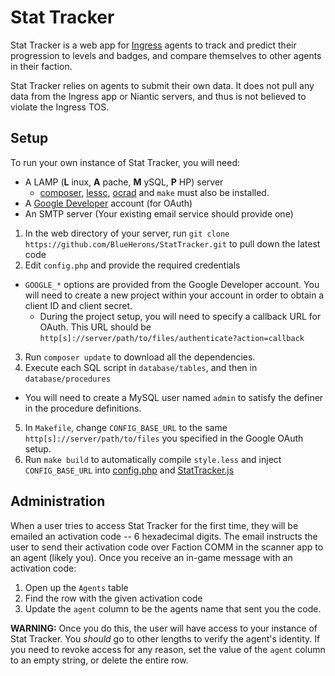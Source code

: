 # Stat Tracker

Stat Tracker is a web app for [Ingress](http://ingress.com) agents to track and predict their progression to levels and badges, and compare themselves to other agents in their faction.

Stat Tracker relies on agents to submit their own data. It does not pull any data from the Ingress app or Niantic servers, and thus is not believed to violate the Ingress TOS.

## Setup

To run your own instance of Stat Tracker, you will need:

 * A LAMP (**L** inux, **A** pache, **M** ySQL, **P** HP) server
   * [composer](http://getcomposer.org), [lessc](http://lesscss.org/#using-less), [ocrad](http://www.gnu.org/software/ocrad/) and `make` must also be installed.
 * A [Google Developer](http://console.developers.google.com) account (for OAuth)
 * An SMTP server (Your existing email service should provide one)
 
1. In the web directory of your server, run `git clone https://github.com/BlueHerons/StatTracker.git` to pull down the latest code
2. Edit `config.php` and provide the required credentials
  * `GOOGLE_*` options are provided from the Google Developer account. You will need to create a new project within your account in order to obtain a client ID and client secret.
    * During the project setup, you will need to specify a callback URL for OAuth. This URL should be `http[s]://server/path/to/files/authenticate?action=callback`
3. Run `composer update` to download all the dependencies.
4. Execute each SQL script in `database/tables`, and then in `database/procedures`
  * You will need to create a MySQL user named `admin` to satisfy the definer in the procedure definitions.
5. In `Makefile`, change `CONFIG_BASE_URL` to the same `http[s]://server/path/to/files` you specified in the Google OAuth setup.
6. Run `make build` to automatically compile `style.less` and inject `CONFIG_BASE_URL` into [config.php](config.php#L16) and [StatTracker.js](scripts/StatTracker.js#L2)

## Administration

When a user tries to access Stat Tracker for the first time, they will be emailed an activation code -- 6 hexadecimal digits. The email instructs the user to send their activation code over Faction COMM in the scanner app to an agent (likely you). Once you receive an in-game message with an activation code:

1. Open up the `Agents` table
2. Find the row with the given activation code
3. Update the `agent` column to be the agents name that sent you the code.

**WARNING:** Once you do this, the user will have access to your instance of Stat Tracker. You *should* go to other lengths to verify the agent's identity. If you need to revoke access for any reason, set the value of the `agent` column to an empty string, or delete the entire row.
